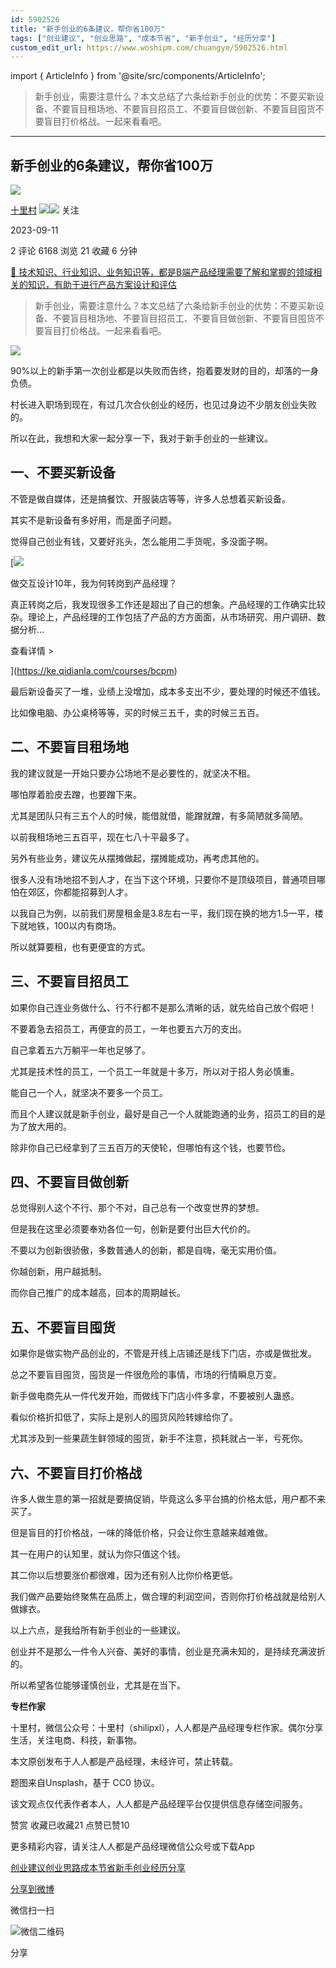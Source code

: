 ```yaml
---
id: 5902526
title: "新手创业的6条建议，帮你省100万"
tags: ["创业建议", "创业思路", "成本节省", "新手创业", "经历分享"]
custom_edit_url: https://www.woshipm.com/chuangye/5902526.html
---
```

import { ArticleInfo } from '@site/src/components/ArticleInfo';

<ArticleInfo
    author="十里村"
    authorLink="https://www.woshipm.com/u/317763"
    published="2023-09-11"
    views={6168}
    comments={2}
    collects={21}
/>

> 新手创业，需要注意什么？本文总结了六条给新手创业的优势：不要买新设备、不要盲目租场地、不要盲目招员工、不要盲目做创新、不要盲目囤货不要盲目打价格战。一起来看看吧。

---

## 新手创业的6条建议，帮你省100万

[![](https://static.woshipm.com/APP_U_202103_20210322104135_8170.jpeg?imageView2/1/w/72/h/72/q/100)](https://www.woshipm.com/u/317763)

[十里村](https://www.woshipm.com/u/317763) ![](https://static.woshipm.com/tag/1121_1@2x.png)![](https://static.woshipm.com/tag/2103_1@2x.png) 关注

2023-09-11

2 评论 6168 浏览 21 收藏 6 分钟

[🔗 技术知识、行业知识、业务知识等，都是B端产品经理需要了解和掌握的领域相关的知识，有助于进行产品方案设计和评估](https://ke.qidianla.com/courses/bcpm)

> 新手创业，需要注意什么？本文总结了六条给新手创业的优势：不要买新设备、不要盲目租场地、不要盲目招员工、不要盲目做创新、不要盲目囤货不要盲目打价格战。一起来看看吧。

![](https://image.woshipm.com/2023/08/31/825334fe-47f1-11ee-8a1f-00163e0b5ff3.jpg)

90%以上的新手第一次创业都是以失败而告终，抱着要发财的目的，却落的一身负债。

村长进入职场到现在，有过几次合伙创业的经历，也见过身边不少朋友创业失败的。

所以在此，我想和大家一起分享一下，我对于新手创业的一些建议。

## 一、不要买新设备

不管是做自媒体，还是搞餐饮、开服装店等等，许多人总想着买新设备。

其实不是新设备有多好用，而是面子问题。

觉得自己创业有钱，又要好兆头，怎么能用二手货呢，多没面子啊。

[![](https://image.woshipm.com/2023/08/02/769bf6f4-30e6-11ee-b3cb-00163e0b5ff3.png)

做交互设计10年，我为何转岗到产品经理？

真正转岗之后，我发现很多工作还是超出了自己的想象。产品经理的工作确实比较杂。理论上，产品经理的工作包括了产品的方方面面，从市场研究、用户调研、数据分析...

查看详情 >

](https://ke.qidianla.com/courses/bcpm)

最后新设备买了一堆，业绩上没增加，成本多支出不少，要处理的时候还不值钱。

比如像电脑、办公桌椅等等，买的时候三五千，卖的时候三五百。

## 二、不要盲目租场地

我的建议就是一开始只要办公场地不是必要性的，就坚决不租。

哪怕厚着脸皮去蹭，也要蹭下来。

尤其是团队只有三五个人的时候，能借就借，能蹭就蹭，有多简陋就多简陋。

以前我租场地三五百平，现在七八十平最多了。

另外有些业务，建议先从摆摊做起，摆摊能成功，再考虑其他的。

很多人没有场地招不到人才，在当下这个环境，只要你不是顶级项目，普通项目哪怕在郊区，你都能招募到人才。

以我自己为例，以前我们房屋租金是3.8左右一平，我们现在换的地方1.5一平，楼下就地铁，100以内有商场。

所以就算要租，也有更便宜的方式。

## 三、不要盲目招员工

如果你自己连业务做什么、行不行都不是那么清晰的话，就先给自己放个假吧！

不要着急去招员工，再便宜的员工，一年也要五六万的支出。

自己拿着五六万躺平一年也足够了。

尤其是技术性的员工，一个员工一年就是十多万，所以对于招人务必慎重。

能自己一个人，就坚决不要多一个员工。

而且个人建议就是新手创业，最好是自己一个人就能跑通的业务，招员工的目的是为了放大用的。

除非你自己已经拿到了三五百万的天使轮，但哪怕有这个钱，也要节俭。

## 四、不要盲目做创新

总觉得别人这个不行、那个不对，自己总有一个改变世界的梦想。

但是我在这里必须要奉劝各位一句，创新是要付出巨大代价的。

不要以为创新很骄傲，多数普通人的创新，都是自嗨，毫无实用价值。

你越创新，用户越抵制。

而你自己推广的成本越高，回本的周期越长。

## 五、不要盲目囤货

如果你是做实物产品创业的，不管是开线上店铺还是线下门店，亦或是做批发。

总之不要盲目囤货，囤货是一件很危险的事情，市场的行情瞬息万变。

新手做电商先从一件代发开始，而做线下门店小件多拿，不要被别人蛊惑。

看似价格折扣低了，实际上是别人的囤货风险转嫁给你了。

尤其涉及到一些果蔬生鲜领域的囤货，新手不注意，损耗就占一半，亏死你。

## 六、不要盲目打价格战

许多人做生意的第一招就是要搞促销，毕竟这么多平台搞的价格太低，用户都不来买了。

但是盲目的打价格战，一味的降低价格，只会让你生意越来越难做。

其一在用户的认知里，就认为你只值这个钱。

其二你以后想要涨价都很难，因为还有别人比你价格更低。

我们做产品要始终聚焦在品质上，做合理的利润空间，否则你打价格战就是给别人做嫁衣。

以上六点，是我给所有新手创业的一些建议。

创业并不是那么一件令人兴奋、美好的事情，创业是充满未知的，是持续充满波折的。

所以希望各位能够谨慎创业，尤其是在当下。

**专栏作家**

十里村，微信公众号：十里村（shilipxl），人人都是产品经理专栏作家。偶尔分享生活，关注电商、科技，新事物。

本文原创发布于人人都是产品经理，未经许可，禁止转载。

题图来自Unsplash，基于 CC0 协议。

该文观点仅代表作者本人，人人都是产品经理平台仅提供信息存储空间服务。

赞赏 收藏已收藏21 点赞已赞10

更多精彩内容，请关注人人都是产品经理微信公众号或下载App

[创业建议](https://www.woshipm.com/tag/%e5%88%9b%e4%b8%9a%e5%bb%ba%e8%ae%ae)[创业思路](https://www.woshipm.com/tag/%e5%88%9b%e4%b8%9a%e6%80%9d%e8%b7%af)[成本节省](https://www.woshipm.com/tag/%e6%88%90%e6%9c%ac%e8%8a%82%e7%9c%81)[新手创业](https://www.woshipm.com/tag/%e6%96%b0%e6%89%8b%e5%88%9b%e4%b8%9a)[经历分享](https://www.woshipm.com/tag/%e7%bb%8f%e5%8e%86%e5%88%86%e4%ba%ab)

[分享到微博](https://service.weibo.com/share/share.php?appkey=2775287854&title=新手创业的6条建议，帮你省100万&url=https://www.woshipm.com/chuangye/5902526.html&pic=https://image.woshipm.com/2023/08/31/825334fe-47f1-11ee-8a1f-00163e0b5ff3.jpg)

微信扫一扫

![微信二维码](https://api.pwmqr.com/qrcode/create/?url=https://www.woshipm.com/chuangye/5902526.html)

分享